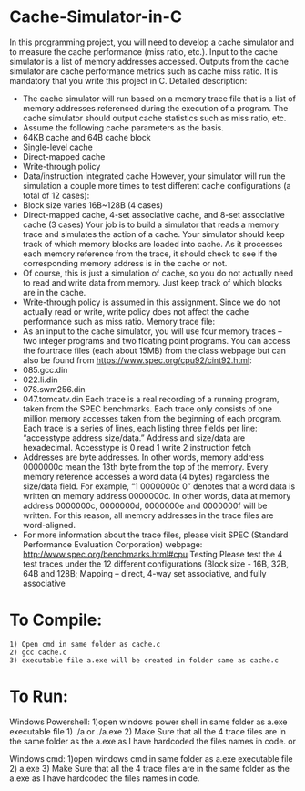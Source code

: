 # Cache-Simulator-in-C

In this programming project, you will need to develop a cache simulator and to measure the cache 
performance (miss ratio, etc.). Input to the cache simulator is a list of memory addresses accessed. 
Outputs from the cache simulator are cache performance metrics such as cache miss ratio. It is 
mandatory that you write this project in C. 
Detailed description:
* The cache simulator will run based on a memory trace file that is a list of memory addresses 
referenced during the execution of a program. The cache simulator should output cache statistics 
such as miss ratio, etc.
 * Assume the following cache parameters as the basis.
 * 64KB cache and 64B cache block
 * Single-level cache
 * Direct-mapped cache
 * Write-through policy
 * Data/instruction integrated cache
However, your simulator will run the simulation a couple more times to test different cache configurations (a total of 12 cases):
 * Block size varies 16B~128B (4 cases)
 * Direct-mapped cache, 4-set associative cache, and 8-set associative cache (3 cases)
Your job is to build a simulator that reads a memory trace and simulates the action of a cache. Your simulator should keep track of which memory blocks are loaded into cache. As it processes each memory reference from the trace, it should check to see if the corresponding memory address is in the cache or not. 
* Of course, this is just a simulation of cache, so you do not actually need to read and write data from memory. Just keep track of which blocks are in the cache. 
* Write-through policy is assumed in this assignment. Since we do not actually read or write, write policy does not affect the cache performance such as miss ratio. Memory trace file:
* As an input to the cache simulator, you will use four memory traces – two integer programs and two floating point programs. You can access the fourtrace files (each about 15MB) from the class webpage but can also be found from https://www.spec.org/cpu92/cint92.html:
 * 085.gcc.din
 * 022.li.din
 * 078.swm256.din
 * 047.tomcatv.din
Each trace is a real recording of a running program, taken from the SPEC benchmarks. Each trace only consists of one million memory accesses taken from the beginning of each program. 
Each trace is a series of lines, each listing three fields per line: “accesstype address size/data.” Address and size/data are hexadecimal. Accesstype is
 0 read
 1 write
 2 instruction fetch
* Addresses are byte addresses. In other words, memory address 0000000c mean the 13th byte from the top of the memory. Every memory reference accesses a word data (4 bytes) regardless the size/data field. For example, “1 0000000c 0” denotes that a word data is written on memory address 0000000c. In other words, data at memory address 0000000c, 0000000d, 0000000e and 0000000f will be written. For this reason, all memory addresses in the trace files are word-aligned.
* For more information about the trace files, please visit SPEC (Standard Performance Evaluation  Corporation) webpage: http://www.spec.org/benchmarks.html#cpu Testing 
Please test the 4 test traces under the 12 different configurations (Block size - 16B, 32B, 64B and 128B; 
Mapping – direct, 4-way set associative, and fully associative

# To Compile:
  	1) Open cmd in same folder as cache.c
	2) gcc cache.c
	3) executable file a.exe will be created in folder same as cache.c
# To Run:
 Windows Powershell:
	1)open windows power shell in same folder as a.exe executable file
 	1) ./a or ./a.exe
	2) Make Sure that all the 4 trace files are in the same folder as the a.exe as I have hardcoded the files names in code.
or

 Windows cmd:
	1)open windows cmd in same folder as a.exe executable file
	2) a.exe
	3) Make Sure that all the 4 trace files are in the same folder as the a.exe as I have hardcoded the files names in code.
